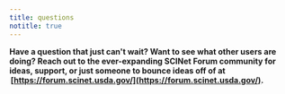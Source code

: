 ```yaml
---
title: questions
notitle: true
---
```


**Have a question that just can't wait? Want to see what other users are doing? Reach out to the ever-expanding SCINet Forum community for ideas, support, or just someone to bounce ideas off of at  [https://forum.scinet.usda.gov/](https://forum.scinet.usda.gov/).**